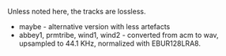 Unless noted here, the tracks are lossless.

- maybe - alternative version with less artefacts
- abbey1, prmtribe, wind1, wind2 - converted from acm to wav, upsampled to 44.1 KHz, normalized with EBUR128LRA8.
